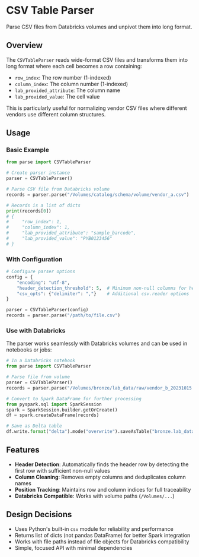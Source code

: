 # CSV Table Parser

Parse CSV files from Databricks volumes and unpivot them into long format.

## Overview

The `CSVTableParser` reads wide-format CSV files and transforms them into long format where each cell becomes a row containing:
- `row_index`: The row number (1-indexed)
- `column_index`: The column number (1-indexed)
- `lab_provided_attribute`: The column name
- `lab_provided_value`: The cell value

This is particularly useful for normalizing vendor CSV files where different vendors use different column structures.

## Usage

### Basic Example

```python
from parse import CSVTableParser

# Create parser instance
parser = CSVTableParser()

# Parse CSV file from Databricks volume
records = parser.parse("/Volumes/catalog/schema/volume/vendor_a.csv")

# Records is a list of dicts
print(records[0])
# {
#     "row_index": 1,
#     "column_index": 1,
#     "lab_provided_attribute": "sample_barcode",
#     "lab_provided_value": "PYB0123456"
# }
```

### With Configuration

```python
# Configure parser options
config = {
    "encoding": "utf-8",
    "header_detection_threshold": 5,  # Minimum non-null columns for header
    "csv_opts": {"delimiter": ","}    # Additional csv.reader options
}

parser = CSVTableParser(config)
records = parser.parse("/path/to/file.csv")
```

### Use with Databricks

The parser works seamlessly with Databricks volumes and can be used in notebooks or jobs:

```python
# In a Databricks notebook
from parse import CSVTableParser

# Parse file from volume
parser = CSVTableParser()
records = parser.parse("/Volumes/bronze/lab_data/raw/vendor_b_20231015.csv")

# Convert to Spark DataFrame for further processing
from pyspark.sql import SparkSession
spark = SparkSession.builder.getOrCreate()
df = spark.createDataFrame(records)

# Save as Delta table
df.write.format("delta").mode("overwrite").saveAsTable("bronze.lab_data_unpivoted")
```

## Features

- **Header Detection**: Automatically finds the header row by detecting the first row with sufficient non-null values
- **Column Cleaning**: Removes empty columns and deduplicates column names
- **Position Tracking**: Maintains row and column indices for full traceability
- **Databricks Compatible**: Works with volume paths (`/Volumes/...`)

## Design Decisions

- Uses Python's built-in `csv` module for reliability and performance
- Returns list of dicts (not pandas DataFrame) for better Spark integration
- Works with file paths instead of file objects for Databricks compatibility
- Simple, focused API with minimal dependencies
